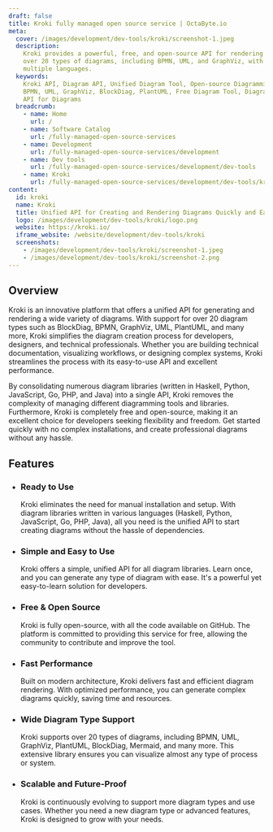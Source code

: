 ```yaml
---
draft: false
title: Kroki fully managed open source service | OctaByte.io
meta:
  cover: /images/development/dev-tools/kroki/screenshot-1.jpeg
  description:
    Kroki provides a powerful, free, and open-source API for rendering
    over 20 types of diagrams, including BPMN, UML, and GraphViz, with support for
    multiple languages.
  keywords:
    Kroki API, Diagram API, Unified Diagram Tool, Open-source Diagramming,
    BPMN, UML, GraphViz, BlockDiag, PlantUML, Free Diagram Tool, Diagram Generator,
    API for Diagrams
  breadcrumb:
    - name: Home
      url: /
    - name: Software Catalog
      url: /fully-managed-open-source-services
    - name: Development
      url: /fully-managed-open-source-services/development
    - name: Dev tools
      url: /fully-managed-open-source-services/development/dev-tools
    - name: Kroki
      url: /fully-managed-open-source-services/development/dev-tools/kroki
content:
  id: kroki
  name: Kroki
  title: Unified API for Creating and Rendering Diagrams Quickly and Easily
  logo: /images/development/dev-tools/kroki/logo.png
  website: https://kroki.io/
  iframe_website: /website/development/dev-tools/kroki
  screenshots:
    - /images/development/dev-tools/kroki/screenshot-1.jpeg
    - /images/development/dev-tools/kroki/screenshot-2.png
---
```


## Overview

Kroki is an innovative platform that offers a unified API for generating and rendering a wide variety of diagrams. With support for over 20 diagram types such as BlockDiag, BPMN, GraphViz, UML, PlantUML, and many more, Kroki simplifies the diagram creation process for developers, designers, and technical professionals. Whether you are building technical documentation, visualizing workflows, or designing complex systems, Kroki streamlines the process with its easy-to-use API and excellent performance.

By consolidating numerous diagram libraries (written in Haskell, Python, JavaScript, Go, PHP, and Java) into a single API, Kroki removes the complexity of managing different diagramming tools and libraries. Furthermore, Kroki is completely free and open-source, making it an excellent choice for developers seeking flexibility and freedom. Get started quickly with no complex installations, and create professional diagrams without any hassle.

## Features

- ### Ready to Use

  Kroki eliminates the need for manual installation and setup. With diagram libraries written in various languages (Haskell, Python, JavaScript, Go, PHP, Java), all you need is the unified API to start creating diagrams without the hassle of dependencies.

- ### Simple and Easy to Use

  Kroki offers a simple, unified API for all diagram libraries. Learn once, and you can generate any type of diagram with ease. It's a powerful yet easy-to-learn solution for developers.

- ### Free & Open Source

  Kroki is fully open-source, with all the code available on GitHub. The platform is committed to providing this service for free, allowing the community to contribute and improve the tool.

- ### Fast Performance

  Built on modern architecture, Kroki delivers fast and efficient diagram rendering. With optimized performance, you can generate complex diagrams quickly, saving time and resources.

- ### Wide Diagram Type Support

  Kroki supports over 20 types of diagrams, including BPMN, UML, GraphViz, PlantUML, BlockDiag, Mermaid, and many more. This extensive library ensures you can visualize almost any type of process or system.

- ### Scalable and Future-Proof

  Kroki is continuously evolving to support more diagram types and use cases. Whether you need a new diagram type or advanced features, Kroki is designed to grow with your needs.
